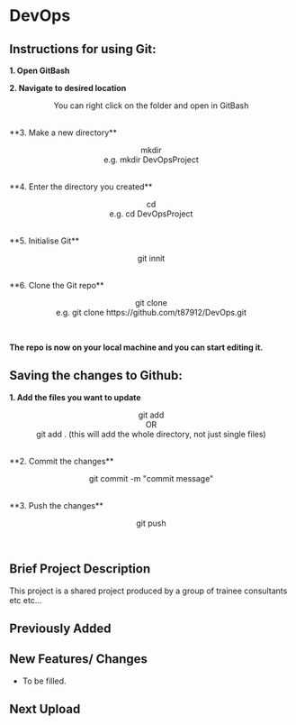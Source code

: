 # DevOps

## Instructions for using Git:

**1. Open GitBash**

**2. Navigate to desired location**

<p align="center">
    You can right click on the folder and open in GitBash
</p> <br />
**3. Make a new directory** 

<p align="center">
	mkdir <name-of-directory><br />
	e.g. mkdir DevOpsProject
</p> <br />
**4. Enter the directory you created**

<p align="center">
	cd <name-of-directory><br />
	e.g. cd DevOpsProject
</p> <br />
**5. Initialise Git**
<p align="center">
	git innit
</p> <br />
**6. Clone the Git repo**

<p align="center">
	git clone <repo-url><br />
	e.g. git clone https://github.com/t87912/DevOps.git
</p> <br />

**The repo is now on your local machine and you can start editing it.**

## Saving the changes to Github:

**1. Add the files you want to update**

<p align="center">
	git add <filename><br />
	OR<br />
	git add . (this will add the whole directory, not just single files)
</p> <br />
**2. Commit the changes**

<p align="center">
	git commit -m "commit message"
</p> <br />
**3. Push the changes**

<p align="center">
	git push
</p> <br />

## Brief Project Description
This project is a shared project produced by a group of trainee consultants etc etc...

## Previously Added


## New Features/ Changes
* To be filled.

## Next Upload
